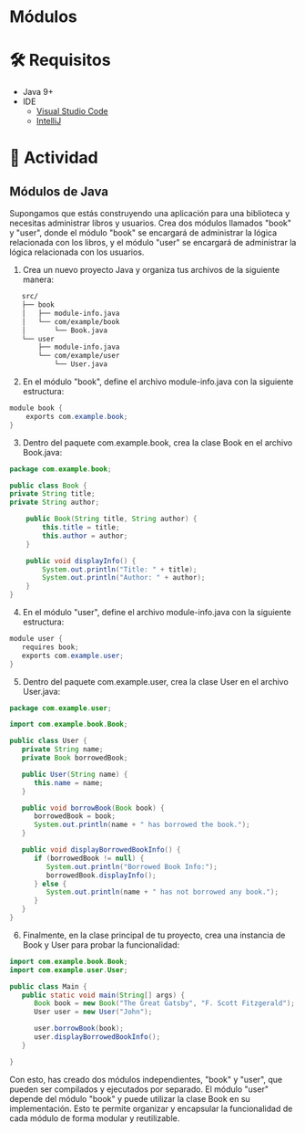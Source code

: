 # Módulos

# :hammer_and_wrench:  Requisitos

- Java 9+
- IDE
    * [Visual Studio Code](https://code.visualstudio.com/download)
    * [IntelliJ](https://www.jetbrains.com/idea/download)

# :pencil: Actividad

## Módulos de Java

Supongamos que estás construyendo una aplicación para una biblioteca y necesitas administrar libros y usuarios. Crea dos
módulos llamados "book" y "user", donde el módulo "book" se encargará de administrar la lógica relacionada con los
libros, y el módulo "user" se encargará de administrar la lógica relacionada con los usuarios.

1. Crea un nuevo proyecto Java y organiza tus archivos de la siguiente manera:
```bash
   src/  
   ├── book  
   │   ├── module-info.java  
   │   └── com/example/book  
   │       └── Book.java  
   └── user  
       ├── module-info.java   
       └── com/example/user  
           └── User.java
```
2. En el módulo "book", define el archivo module-info.java con la siguiente estructura:
```java
module book {
    exports com.example.book;
}
```
3. Dentro del paquete com.example.book, crea la clase Book en el archivo Book.java:
```   java 
package com.example.book;

public class Book {
private String title;
private String author;

    public Book(String title, String author) {
        this.title = title;
        this.author = author;
    }

    public void displayInfo() {
        System.out.println("Title: " + title);
        System.out.println("Author: " + author);
    }
}
```
4. En el módulo "user", define el archivo module-info.java con la siguiente estructura:
```java
module user {
   requires book;
   exports com.example.user;
}
```
5. Dentro del paquete com.example.user, crea la clase User en el archivo User.java:
```java
package com.example.user;

import com.example.book.Book;

public class User {
   private String name;
   private Book borrowedBook;

   public User(String name) {
      this.name = name;
   }

   public void borrowBook(Book book) {
      borrowedBook = book;
      System.out.println(name + " has borrowed the book.");
   }

   public void displayBorrowedBookInfo() {
      if (borrowedBook != null) {
         System.out.println("Borrowed Book Info:");
         borrowedBook.displayInfo();
      } else {
         System.out.println(name + " has not borrowed any book.");
      }
   }
}
```
6. Finalmente, en la clase principal de tu proyecto, crea una instancia de Book y User para probar la funcionalidad:
```java
import com.example.book.Book;
import com.example.user.User;

public class Main {
   public static void main(String[] args) {
      Book book = new Book("The Great Gatsby", "F. Scott Fitzgerald");
      User user = new User("John");

      user.borrowBook(book);
      user.displayBorrowedBookInfo();
   }

}
```

Con esto, has creado dos módulos independientes, "book" y "user", que pueden ser compilados y ejecutados por separado.
El módulo "user" depende del módulo "book" y puede utilizar la clase Book en su implementación. Esto te permite
organizar y encapsular la funcionalidad de cada módulo de forma modular y reutilizable.